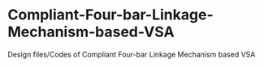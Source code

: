 # Compliant-Four-bar-Linkage-Mechanism-based-VSA
Design files/Codes of Compliant Four-bar Linkage Mechanism based VSA
